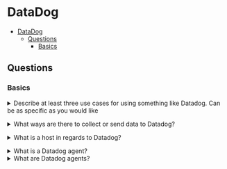# DataDog

- [DataDog](#datadog)
  - [Questions](#questions)
    - [Basics](#basics)

## Questions

### Basics


<details>
<summary>Describe at least three use cases for using something like Datadog. Can be as specific as you would like</summary><br><b>

* Monitor instances/servers downtime
* Detect anomalies and send an alert when it happens
* Service request or response latency

</b></details>

<details>
<summary>What ways are there to collect or send data to Datadog?</summary><br><b>

* Datadog agent installed on the device or location which you would like to monitor
* Using Datadog API
* Built-in integrations

</b></details>

<details>
<summary>What is a host in regards to Datadog?</summary><br><b>

Any physical or virtual instance that is monitored with Datadog. Few examples:

- Cloud Instance, Virtual Machine
- Bare metal node
- Platform or service specific nodes like Kubernetes node

Basically any device or location that has Datadog agent installed and running on.
</b></details>

<details>
<summary>What is a Datadog agent?</summary><br><b>
</b></details>

<details>
<summary>What are Datadog agents?</summary><br><b>
</b></details>